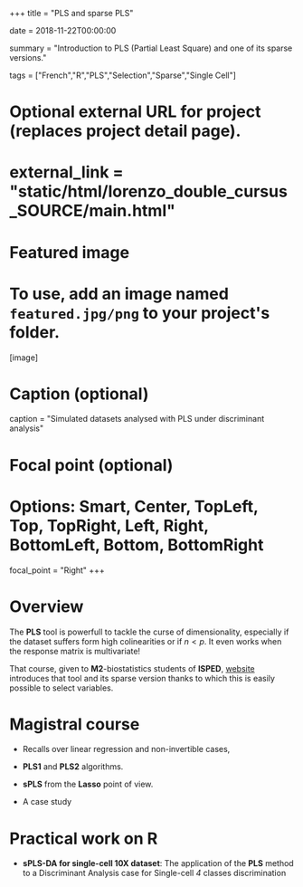+++
title = "PLS and sparse PLS"

date = 2018-11-22T00:00:00

summary = "Introduction to PLS (Partial Least Square) and one of its sparse versions."

tags = ["French","R","PLS","Selection","Sparse","Single Cell"]

# Optional external URL for project (replaces project detail page).
# external_link = "static/html/lorenzo_double_cursus_SOURCE/main.html"

# Featured image
# To use, add an image named `featured.jpg/png` to your project's folder. 
[image]
  # Caption (optional)
  caption = "Simulated datasets analysed with PLS under discriminant analysis"

  # Focal point (optional)
  # Options: Smart, Center, TopLeft, Top, TopRight, Left, Right, BottomLeft, Bottom, BottomRight
  focal_point = "Right"
+++

# Overview

The **PLS** tool is powerfull to tackle the curse of dimensionality, especially if the dataset suffers form high colinearities or if $n<p$. It even works when the response matrix is multivariate!

That course, given to **M2**-biostatistics students of **ISPED**, [website](http://www.isped.u-bordeaux.fr/Formation/MasterenSantePublique/M2BIOSTAT.aspx) introduces that tool and its sparse version thanks to which this is easily possible to select variables. 

# Magistral course

  - Recalls over linear regression and non-invertible cases,
  
  - **PLS1** and **PLS2** algorithms.
  
  - **sPLS** from the **Lasso** point of view.
  
  - A case study

[<i class="fa fa-file-pdf fa-2x"></i>](/pdf/CM_sPLS.pdf)

# Practical work on R

  - **sPLS-DA for single-cell 10X dataset**: The application of the **PLS** method to a Discriminant Analysis case for Single-cell *4* classes discrimination [<i class="fab fa-r-project fab-2x"></i>](/pdf/spls_single_cell.pdf) [<i class="fas fa-file-archive fas-2x"></i>](/csv/cellTypes_genes.zip) 